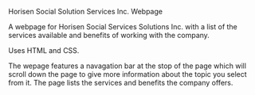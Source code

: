 Horisen Social Solution Services Inc. Webpage

A webpage for Horisen Social Services Solutions Inc. with a list of the services available and benefits of working with the company.


Uses HTML and CSS.

The wepage features a navagation bar at the stop of the page which will scroll down the page to give more information about the topic you select from it. The page lists the services and benefits the company offers.

